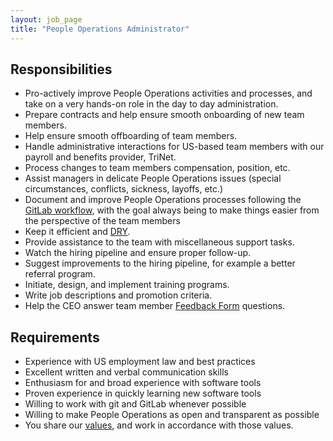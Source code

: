 ```yaml
---
layout: job_page
title: "People Operations Administrator"
---
```


## Responsibilities

* Pro-actively improve People Operations activities and processes,
and take on a very hands-on role in the day to day administration.
* Prepare contracts and help ensure smooth onboarding of new team members.
* Help ensure smooth offboarding of team members.
* Handle administrative interactions for US-based team members with our payroll and benefits provider, TriNet.
* Process changes to team members compensation, position, etc.
* Assist managers in delicate People Operations issues (special circumstances, conflicts, sickness, layoffs, etc.)
* Document and improve People Operations processes following the [GitLab workflow](https://about.gitlab.com/handbook/communication/#gitlab-workflow),
with the goal always being to make things easier from the perspective of the team members
* Keep it efficient and [DRY](https://en.wikipedia.org/wiki/Don%27t_repeat_yourself).
* Provide assistance to the team with miscellaneous support tasks.
* Watch the hiring pipeline and ensure proper follow-up.
* Suggest improvements to the hiring pipeline, for example a better referral program.
* Initiate, design, and implement training programs.
* Write job descriptions and promotion criteria.
* Help the CEO answer team member [Feedback Form](https://about.gitlab.com/culture/) questions.

## Requirements

* Experience with US employment law and best practices
* Excellent written and verbal communication skills
* Enthusiasm for and broad experience with software tools
* Proven experience in quickly learning new software tools
* Willing to work with git and GitLab whenever possible
* Willing to make People Operations as open and transparent as possible
* You share our [values](/handbook/values), and work in accordance with those values.

